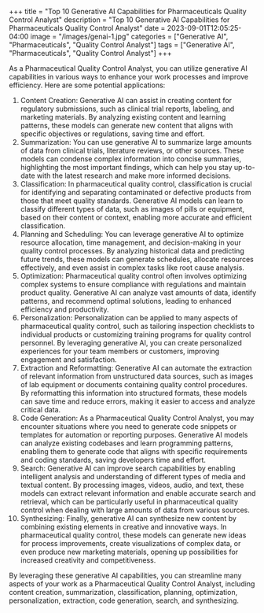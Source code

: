 +++
title = "Top 10 Generative AI Capabilities for Pharmaceuticals Quality Control Analyst"
description = "Top 10 Generative AI Capabilities for Pharmaceuticals Quality Control Analyst"
date = 2023-09-01T12:05:25-04:00
image = "/images/genai-1.jpg"
categories = ["Generative AI", "Pharmaceuticals", "Quality Control Analyst"]
tags = ["Generative AI", "Pharmaceuticals", "Quality Control Analyst"]
+++

As a Pharmaceutical Quality Control Analyst, you can utilize generative AI capabilities in various ways to enhance your work processes and improve efficiency. Here are some potential applications:

1. Content Creation: Generative AI can assist in creating content for regulatory submissions, such as clinical trial reports, labeling, and marketing materials. By analyzing existing content and learning patterns, these models can generate new content that aligns with specific objectives or regulations, saving time and effort.
2. Summarization: You can use generative AI to summarize large amounts of data from clinical trials, literature reviews, or other sources. These models can condense complex information into concise summaries, highlighting the most important findings, which can help you stay up-to-date with the latest research and make more informed decisions.
3. Classification: In pharmaceutical quality control, classification is crucial for identifying and separating contaminated or defective products from those that meet quality standards. Generative AI models can learn to classify different types of data, such as images of pills or equipment, based on their content or context, enabling more accurate and efficient classification.
4. Planning and Scheduling: You can leverage generative AI to optimize resource allocation, time management, and decision-making in your quality control processes. By analyzing historical data and predicting future trends, these models can generate schedules, allocate resources effectively, and even assist in complex tasks like root cause analysis.
5. Optimization: Pharmaceutical quality control often involves optimizing complex systems to ensure compliance with regulations and maintain product quality. Generative AI can analyze vast amounts of data, identify patterns, and recommend optimal solutions, leading to enhanced efficiency and productivity.
6. Personalization: Personalization can be applied to many aspects of pharmaceutical quality control, such as tailoring inspection checklists to individual products or customizing training programs for quality control personnel. By leveraging generative AI, you can create personalized experiences for your team members or customers, improving engagement and satisfaction.
7. Extraction and Reformatting: Generative AI can automate the extraction of relevant information from unstructured data sources, such as images of lab equipment or documents containing quality control procedures. By reformatting this information into structured formats, these models can save time and reduce errors, making it easier to access and analyze critical data.
8. Code Generation: As a Pharmaceutical Quality Control Analyst, you may encounter situations where you need to generate code snippets or templates for automation or reporting purposes. Generative AI models can analyze existing codebases and learn programming patterns, enabling them to generate code that aligns with specific requirements and coding standards, saving developers time and effort.
9. Search: Generative AI can improve search capabilities by enabling intelligent analysis and understanding of different types of media and textual content. By processing images, videos, audio, and text, these models can extract relevant information and enable accurate search and retrieval, which can be particularly useful in pharmaceutical quality control when dealing with large amounts of data from various sources.
10. Synthesizing: Finally, generative AI can synthesize new content by combining existing elements in creative and innovative ways. In pharmaceutical quality control, these models can generate new ideas for process improvements, create visualizations of complex data, or even produce new marketing materials, opening up possibilities for increased creativity and competitiveness.

By leveraging these generative AI capabilities, you can streamline many aspects of your work as a Pharmaceutical Quality Control Analyst, including content creation, summarization, classification, planning, optimization, personalization, extraction, code generation, search, and synthesizing.